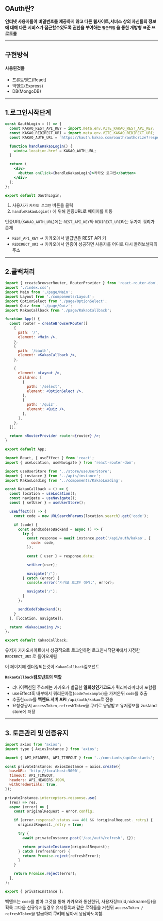 

## OAuth란?

**인터넷 사용자들이 비밀번호를 제공하지 않고 다른 웹사이트,서비스 상의 자신들의 정보에 대해 다른 서비스가 접근할수있도록 권한을 부여하는 `접근위임` 을 통한 개방형 표준 프로토콜**

---

## 구현방식

#### 사용된것들

- 프론트엔드(React)
- 백엔드(Express)
- DB(MongoDB)
---

## 1.로그인시작단계

```jsx
const OauthLogin = () => {
  const KAKAO_REST_API_KEY = import.meta.env.VITE_KAKAO_REST_API_KEY;
  const KAKAO_REDIRECT_URI = import.meta.env.VITE_KAKAO_REDIRECT_URI;
  const KAKAO_AUTH_URL = `https://kauth.kakao.com/oauth/authorize?response_type=code&client_id=${KAKAO_REST_API_KEY}&redirect_uri=${KAKAO_REDIRECT_URI}`;

  function handleKakaoLogin() {
    window.location.href = KAKAO_AUTH_URL;
  }

  return (
    <div>
      <button onClick={handleKakaoLogin}>카카오 로그인</button>
    </div>
  );
};

export default OauthLogin;

```

 1. 사용자가 `카카오 로그인` 버튼을 클릭
 2. `handleKakaoLogin()` 에 위해 인증URL로 페이지를 이동

   인증URL(`KAKAO_AUTH_URL`)에는 `REST_API_KEY`와 `REDIRECT_URI`라는 두가지 쿼리가 존재
  - `REST_API_KEY` -> 카카오에서 발급받은 REST API 키
  - `REDIRECT_URI` -> 카카오에서 인증이 성공하면 사용자를 어디로 다시 돌려보낼지의 주소


---

## 2.콜백처리

```jsx
import { createBrowserRouter, RouterProvider } from 'react-router-dom';
import './index.css';
import Main from './page/Main';
import Layout from './components/Layout';
import OptionSelect from './page/OptionSelect';
import Quiz from './page/Quiz';
import KakaoCallback from './page/KakaoCallback';

function App() {
  const router = createBrowserRouter([
    {
      path: '/',
      element: <Main />,
    },
    {
      path: '/oauth',
      element: <KakaoCallback />,
    },

    {
      element: <Layout />,
      children: [
        {
          path: '/select',
          element: <OptionSelect />,
        },
        {
          path: '/quiz',
          element: <Quiz />,
        },
      ],
    },
  ]);

  return <RouterProvider router={router} />;
}

export default App;

```


```jsx
import React, { useEffect } from 'react';
import { useLocation, useNavigate } from 'react-router-dom';

import useUserStore from '../store/useUserStore';
import { instance } from '../apis/instance';
import KakaoLoading from '../components/KakaoLoading';

const KakaoCallback = () => {
  const location = useLocation();
  const navigate = useNavigate();
  const { setUser } = useUserStore();

  useEffect(() => {
    const code = new URLSearchParams(location.search).get('code');

    if (code) {
      const sendCodeToBackend = async () => {
        try {
          const response = await instance.post('/api/auth/kakao', {
            code: code,
          });

          const { user } = response.data;

          setUser(user);

          navigate('/');
        } catch (error) {
          console.error('카카오 로그인 에러:', error);

          navigate('/');
        }
      };

      sendCodeToBackend();
    }
  }, [location, navigate]);

  return <KakaoLoading />;
};

export default KakaoCallback;

```

유저가 카카오사이트에서 성공적으로 로그인하면 로그인시작단계에서 지정한
`REDIRECT_URI` 로 돌아오게됨

이 페이지에 렌더링되는것이 `KakaoCallback`컴포넌트

**`KakaoCallback`컴포넌트의 역할**
- 리다이렉션된 주소에는 카카오가 발급한 **일회성인가코드**가 쿼리파라미터에 포함됨
- useEffect훅 내부에서 쿼리문자열(`code?=example`)을 가져온뒤 `code`를 추출
- 추출한`code`를 **백엔드 서버 API** `/api/auth/kakao`로 전송
- 요청성공시 `accessToken,refreshToken`을 쿠키로 응답받고 유저정보를 zustand store에 저장


---

## 3. 토큰관리 및 인증유지

```jsx
import axios from 'axios';
import type { AxiosInstance } from 'axios';

import { API_HEADERS, API_TIMEOUT } from '../constants/apiConstants';

const privateInstance: AxiosInstance = axios.create({
  baseURL: 'http://localhost:5000',
  timeout: API_TIMEOUT,
  headers: API_HEADERS.JSON,
  withCredentials: true,
});

privateInstance.interceptors.response.use(
  (res) => res,
  async (error) => {
    const originalRequest = error.config;

    if (error.response?.status === 401 && !originalRequest._retry) {
      originalRequest._retry = true;

      try {
        await privateInstance.post('/api/auth/refresh', {});

        return privateInstance(originalRequest);
      } catch (refreshError) {
        return Promise.reject(refreshError);
      }
    }

    return Promise.reject(error);
  },
);

export { privateInstance };

```

백엔드는 `code`를 받아 그것을 통해 카카오와 통신한뒤, 사용자정보(id,nickname등)을 획득
그다음 신규유저일경우 유저등록과 같은 로직들을 거친뒤
`accessToken / refreshToken`을 발급하여 **쿠키**에 담아서 응답하도록함.



